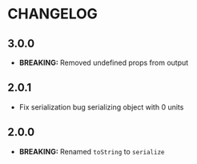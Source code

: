 
# CHANGELOG

## 3.0.0
- **BREAKING:** Removed undefined props from output

## 2.0.1
- Fix serialization bug serializing object with 0 units

## 2.0.0
- **BREAKING:** Renamed `toString` to `serialize`


